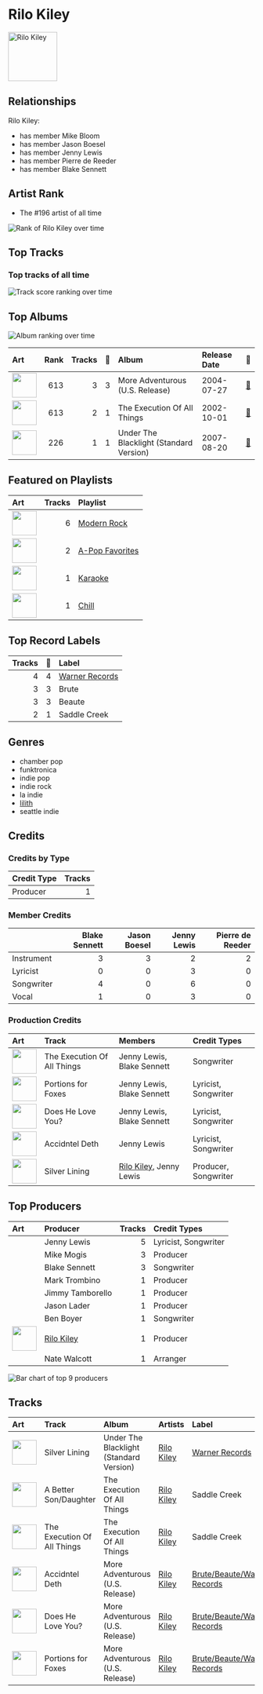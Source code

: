 
# Rilo Kiley


<img src="https://i.scdn.co/image/7b2813bb4afb38f0dab9470a514091fc4ef6b1a1" alt="Rilo Kiley" width="100" />

## Relationships

Rilo Kiley:
- has member Mike Bloom
- has member Jason Boesel
- has member Jenny Lewis
- has member Pierre de Reeder
- has member Blake Sennett

## Artist Rank
- The #196 artist of all time

![Rank of Rilo Kiley over time](../../images/artists/rilo_kiley/rank_time_series.png)
## Top Tracks


### Top tracks of all time

![Track score ranking over time](../../images/artists/rilo_kiley/track_rank_time_series_score.png)
## Top Albums

![Album ranking over time](../../images/artists/rilo_kiley/album_rank_time_series.png)

| Art | Rank | Tracks | 💚 | Album | Release Date | 🔗 |
|:---|---:|---:|---:|:---|:---|:---|
| <img src="https://i.scdn.co/image/ab67616d0000b2737da94a1beda4172d30b74735" alt="" width="50" /> | 613 | 3 | 3 | More Adventurous (U.S. Release) | 2004-07-27 | [🔗](https://open.spotify.com/album/4n36X2GMJ84BKh9D9zMRVI) |
| <img src="https://i.scdn.co/image/ab67616d0000b2738a385b4e412459ec73826be7" alt="" width="50" /> | 613 | 2 | 1 | The Execution Of All Things | 2002-10-01 | [🔗](https://open.spotify.com/album/1aFyAtSRxLNzSTGwHMRvWj) |
| <img src="https://i.scdn.co/image/ab67616d0000b27365605f713fce29c2682c9ebe" alt="" width="50" /> | 226 | 1 | 1 | Under The Blacklight (Standard Version) | 2007-08-20 | [🔗](https://open.spotify.com/album/2f9RsTZpsYMLRVZBtW7En8) |

## Featured on Playlists
| Art | Tracks | Playlist |
|:---|---:|:---|
| <img src="https://mosaic.scdn.co/640/ab67616d00001e025675e83f707f1d7271e5cf8aab67616d00001e02609c89ad17eb28c2013c56c6ab67616d00001e027948eec521c67e76cafe30a0ab67616d00001e02c985bcc18dd81da80839e5a9" alt="" width="50" /> | 6 | [Modern Rock](../../playlists/modern_rock/overview.md) |
| <img src="https://mosaic.scdn.co/640/ab67616d00001e02022b4010e20659300f42c375ab67616d00001e02527d94ecf554774fc313bf48ab67616d00001e02c8b444df094279e70d0ed856ab67616d00001e02d0ec2db731952a7efabc6397" alt="" width="50" /> | 2 | [A-Pop Favorites](../../playlists/a-pop_favorites/overview.md) |
| <img src="https://mosaic.scdn.co/640/ab67616d00001e022160c02bc56f192df0f4986bab67616d00001e027cdb143bd2e9906d39c5eb04ab67616d00001e02dc30583ba717007b00cceb25ab67616d00001e02df55e326ed144ab4f5cecf95" alt="" width="50" /> | 1 | [Karaoke](../../playlists/karaoke/overview.md) |
| <img src="https://mosaic.scdn.co/640/ab67616d00001e022c0252c4e4a988f024e4d262ab67616d00001e026772cf096be8acc1df092519ab67616d00001e029c7eb20dfbb2150f55c9debdab67616d00001e02eb136d1be54b1ef8273c0699" alt="" width="50" /> | 1 | [Chill](../../playlists/chill/overview.md) |

## Top Record Labels

| Tracks | 💚 | Label |
|---:|---:|:---|
| 4 | 4 | [Warner Records](../../labels/warner_records/overview.md) |
| 3 | 3 | Brute |
| 3 | 3 | Beaute |
| 2 | 1 | Saddle Creek |

## Genres

- chamber pop
- funktronica
- indie pop
- indie rock
- la indie
- [lilith](../../genres/lilith/overview.md)
- seattle indie

## Credits

### Credits by Type

| Credit Type | Tracks |
|:---|---:|
| Producer | 1 |

### Member Credits

| | Blake Sennett | Jason Boesel | Jenny Lewis | Pierre de Reeder |
|:---|---:|---:|---:|---:|
| Instrument | 3 | 3 | 2 | 2 |
| Lyricist | 0 | 0 | 3 | 0 |
| Songwriter | 4 | 0 | 6 | 0 |
| Vocal | 1 | 0 | 3 | 0 |
### Production Credits

| Art | Track | Members | Credit Types |
|:---|:---|:---|:---|
| <img src="https://i.scdn.co/image/ab67616d0000b2738a385b4e412459ec73826be7" alt="" width="50" /> | The Execution Of All Things | Jenny Lewis, Blake Sennett | Songwriter |
| <img src="https://i.scdn.co/image/ab67616d0000b2737da94a1beda4172d30b74735" alt="" width="50" /> | Portions for Foxes | Jenny Lewis, Blake Sennett | Lyricist, Songwriter |
| <img src="https://i.scdn.co/image/ab67616d0000b2737da94a1beda4172d30b74735" alt="" width="50" /> | Does He Love You? | Jenny Lewis, Blake Sennett | Lyricist, Songwriter |
| <img src="https://i.scdn.co/image/ab67616d0000b2737da94a1beda4172d30b74735" alt="" width="50" /> | Accidntel Deth | Jenny Lewis | Lyricist, Songwriter |
| <img src="https://i.scdn.co/image/ab67616d0000b27365605f713fce29c2682c9ebe" alt="" width="50" /> | Silver Lining | [Rilo Kiley](.), Jenny Lewis | Producer, Songwriter |

## Top Producers

| Art | Producer | Tracks | Credit Types |
|:---|:---|---:|:---|
| | Jenny Lewis | 5 | Lyricist, Songwriter |
| | Mike Mogis | 3 | Producer |
| | Blake Sennett | 3 | Songwriter |
| | Mark Trombino | 1 | Producer |
| | Jimmy Tamborello | 1 | Producer |
| | Jason Lader | 1 | Producer |
| | Ben Boyer | 1 | Songwriter |
| <img src="https://i.scdn.co/image/7b2813bb4afb38f0dab9470a514091fc4ef6b1a1" alt="" width="50" /> | [Rilo Kiley](overview.md) | 1 | Producer |
| | Nate Walcott | 1 | Arranger |

![Bar chart of top 9 producers](../../images/artists/rilo_kiley/producers.png)
## Tracks

| Art | Track | Album | Artists | Label | Rank | 💚 | 🔗 |
|:---|:---|:---|:---|:---|---:|:---|:---|
| <img src="https://i.scdn.co/image/ab67616d0000b27365605f713fce29c2682c9ebe" alt="" width="50" /> | Silver Lining | Under The Blacklight (Standard Version) | [Rilo Kiley](overview.md) | [Warner Records](../../labels/warner_records) | 309 | 💚 | [🔗](https://open.spotify.com/track/0ieqq1wbtso2UjJWPqJ5Xc) |
| <img src="https://i.scdn.co/image/ab67616d0000b2738a385b4e412459ec73826be7" alt="" width="50" /> | A Better Son/Daughter | The Execution Of All Things | [Rilo Kiley](overview.md) | Saddle Creek | 925 | | [🔗](https://open.spotify.com/track/1OrBPFs8yLkT02aLiloHQs) |
| <img src="https://i.scdn.co/image/ab67616d0000b2738a385b4e412459ec73826be7" alt="" width="50" /> | The Execution Of All Things | The Execution Of All Things | [Rilo Kiley](overview.md) | Saddle Creek | 925 | 💚 | [🔗](https://open.spotify.com/track/3POpqoO9i1UB6WzYZ0MvOC) |
| <img src="https://i.scdn.co/image/ab67616d0000b2737da94a1beda4172d30b74735" alt="" width="50" /> | Accidntel Deth | More Adventurous (U.S. Release) | [Rilo Kiley](overview.md) | [Brute/Beaute/Warner Records](../../labels/warner_records) | 925 | 💚 | [🔗](https://open.spotify.com/track/7KJymi3dZGLPvxmOYyWwxz) |
| <img src="https://i.scdn.co/image/ab67616d0000b2737da94a1beda4172d30b74735" alt="" width="50" /> | Does He Love You? | More Adventurous (U.S. Release) | [Rilo Kiley](overview.md) | [Brute/Beaute/Warner Records](../../labels/warner_records) | 925 | 💚 | [🔗](https://open.spotify.com/track/56J7o1BuXpJH2UXqElmsEF) |
| <img src="https://i.scdn.co/image/ab67616d0000b2737da94a1beda4172d30b74735" alt="" width="50" /> | Portions for Foxes | More Adventurous (U.S. Release) | [Rilo Kiley](overview.md) | [Brute/Beaute/Warner Records](../../labels/warner_records) | 925 | 💚 | [🔗](https://open.spotify.com/track/4yY8JqTOQyi7K4O1QcQtBG) |
